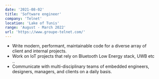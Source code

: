 ```yaml
---
date: '2021-08-02'
title: 'Software engineer'
company: 'Telnet'
location: 'Lake of Tunis'
range: 'August - March 2022'
url: 'https://www.groupe-telnet.com/'
---
```


- Write modern, performant, maintainable code for a diverse array of client and internal projects.
- Work on IoT projects that rely on Bluetooth Low Energy stack, UWB etc ..
- Communicate with multi-disciplinary teams of embedded engineers, designers, managers, and clients on a daily basis.
